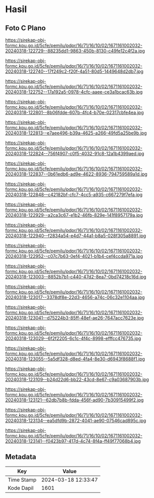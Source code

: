 # Hasil

## Foto C Plano

https://sirekap-obj-formc.kpu.go.id/5cfe/pemilu/pdpr/16/71/16/10/02/1671161002032-20240318-122729--88235dd1-9863-450b-8130-c49fe12c4f2a.jpg

https://sirekap-obj-formc.kpu.go.id/5cfe/pemilu/pdpr/16/71/16/10/02/1671161002032-20240318-122740--17f249c2-f20f-4a51-80d5-1449648d2db7.jpg

https://sirekap-obj-formc.kpu.go.id/5cfe/pemilu/pdpr/16/71/16/10/02/1671161002032-20240318-122752--17a192a5-0978-4cfc-aaee-ce3a1bcac63b.jpg

https://sirekap-obj-formc.kpu.go.id/5cfe/pemilu/pdpr/16/71/16/10/02/1671161002032-20240318-122801--8b06fdde-607b-4fc4-b70e-02317cbfe4ea.jpg

https://sirekap-obj-formc.kpu.go.id/5cfe/pemilu/pdpr/16/71/16/10/02/1671161002032-20240318-122813--e7aee496-b39a-4625-a266-49fd5a25be9b.jpg

https://sirekap-obj-formc.kpu.go.id/5cfe/pemilu/pdpr/16/71/16/10/02/1671161002032-20240318-122824--756f4907-c0f5-4032-91c8-12a1b4399aed.jpg

https://sirekap-obj-formc.kpu.go.id/5cfe/pemilu/pdpr/16/71/16/10/02/1671161002032-20240318-122837--0b61edb6-ad9e-4622-8936-794759589a1d.jpg

https://sirekap-obj-formc.kpu.go.id/5cfe/pemilu/pdpr/16/71/16/10/02/1671161002032-20240318-122848--c42182bf-cfc7-4cc5-a935-c667279f7efa.jpg

https://sirekap-obj-formc.kpu.go.id/5cfe/pemilu/pdpr/16/71/16/10/02/1671161002032-20240318-122929--a2ca3c67-e1b2-46fb-829e-141f8957179a.jpg

https://sirekap-obj-formc.kpu.go.id/5cfe/pemilu/pdpr/16/71/16/10/02/1671161002032-20240318-122940--f2834a54-e4d7-44a1-b8a5-028f305a8891.jpg

https://sirekap-obj-formc.kpu.go.id/5cfe/pemilu/pdpr/16/71/16/10/02/1671161002032-20240318-122952--c07c7b63-0ef4-4021-b1b4-cef4ccda971a.jpg

https://sirekap-obj-formc.kpu.go.id/5cfe/pemilu/pdpr/16/71/16/10/02/1671161002032-20240318-123003--8852b7b1-c440-47d2-8ea7-0bd74218c16d.jpg

https://sirekap-obj-formc.kpu.go.id/5cfe/pemilu/pdpr/16/71/16/10/02/1671161002032-20240318-123017--3378df8e-22d3-4656-a74c-06c32e1104aa.jpg

https://sirekap-obj-formc.kpu.go.id/5cfe/pemilu/pdpr/16/71/16/10/02/1671161002032-20240318-123041--d75224b3-85ff-48ef-ae26-7647acc7623e.jpg

https://sirekap-obj-formc.kpu.go.id/5cfe/pemilu/pdpr/16/71/16/10/02/1671161002032-20240318-123029--6f2f2205-6c1c-4f4c-8998-efffcc476735.jpg

https://sirekap-obj-formc.kpu.go.id/5cfe/pemilu/pdpr/16/71/16/10/02/1671161002032-20240318-123055--5a5df328-d8ed-4fa4-8e30-d6943f8688f1.jpg

https://sirekap-obj-formc.kpu.go.id/5cfe/pemilu/pdpr/16/71/16/10/02/1671161002032-20240318-123109--b24d22d6-bb22-43cd-8e67-c9a03687903b.jpg

https://sirekap-obj-formc.kpu.go.id/5cfe/pemilu/pdpr/16/71/16/10/02/1671161002032-20240318-123121--62db7b8b-fdda-456f-ad90-7b30915499f2.jpg

https://sirekap-obj-formc.kpu.go.id/5cfe/pemilu/pdpr/16/71/16/10/02/1671161002032-20240318-123134--ea5dfd9b-2872-4041-ae90-07546cad895c.jpg

https://sirekap-obj-formc.kpu.go.id/5cfe/pemilu/pdpr/16/71/16/10/02/1671161002032-20240318-123141--f0423b97-417d-4c74-8f4a-ff49f77068b4.jpg


## Metadata

| Key        | Value               |
| ---------- | ------------------- |
| Time Stamp | 2024-03-18 12:33:47 |
| Kode Dapil | 1601                |



